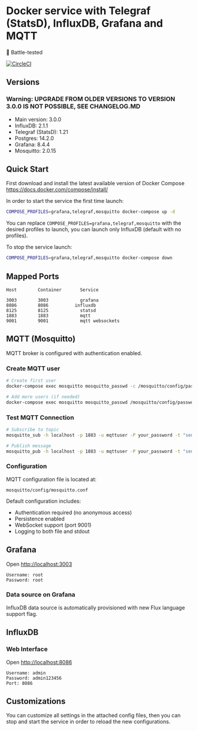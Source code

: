 # Docker service with Telegraf (StatsD), InfluxDB, Grafana and MQTT

:facepunch: Battle-tested

[![CircleCI](https://circleci.com/gh/samuelebistoletti/docker-statsd-influxdb-grafana.svg?style=svg)](https://circleci.com/gh/samuelebistoletti/docker-statsd-influxdb-grafana)

## Versions

### Warning: UPGRADE FROM OLDER VERSIONS TO VERSION 3.0.0 IS NOT POSSIBLE, SEE CHANGELOG.MD

* Main version:      3.0.0
* InfluxDB:          2.1.1
* Telegraf (StatsD): 1.21
* Postgres:          14.2.0
* Grafana:           8.4.4
* Mosquitto:        2.0.15


## Quick Start

First download and install the latest available version of Docker Compose <https://docs.docker.com/compose/install/>

In order to start the service the first time launch:

```sh
COMPOSE_PROFILES=grafana,telegraf,mosquitto docker-compose up -d
```

You can replace `COMPOSE_PROFILES=grafana,telegraf,mosquitto` with the desired profiles to launch, you can launch only InfluxDB (default with no profiles).

To stop the service launch:

```sh
COMPOSE_PROFILES=grafana,telegraf,mosquitto docker-compose down
```

## Mapped Ports

```
Host		Container		Service

3003		3003			grafana
8086		8086		  influxdb
8125		8125			statsd
1883		1883			mqtt
9001		9001			mqtt websockets
```

## MQTT (Mosquitto)

MQTT broker is configured with authentication enabled.

### Create MQTT user
```bash
# Create first user
docker-compose exec mosquitto mosquitto_passwd -c /mosquitto/config/passwd mqttuser

# Add more users (if needed)
docker-compose exec mosquitto mosquitto_passwd /mosquitto/config/passwd anotheruser
```

### Test MQTT Connection
```bash
# Subscribe to topic
mosquitto_sub -h localhost -p 1883 -u mqttuser -P your_password -t "sensors/#"

# Publish message
mosquitto_pub -h localhost -p 1883 -u mqttuser -P your_password -t "sensors/temperature" -m '{"value":25.5}'
```

### Configuration
MQTT configuration file is located at:
```
mosquitto/config/mosquitto.conf
```

Default configuration includes:
- Authentication required (no anonymous access)
- Persistence enabled
- WebSocket support (port 9001)
- Logging to both file and stdout

## Grafana

Open <http://localhost:3003>

```
Username: root
Password: root
```

### Data source on Grafana

InfluxDB data source is automatically provisioned with new Flux language support flag.

## InfluxDB

### Web Interface

Open <http://localhost:8086>

```
Username: admin
Password: admin123456
Port: 8086
```

## Customizations

You can customize all settings in the attached config files, then you can stop and start the service in order to reload the new configurations.

